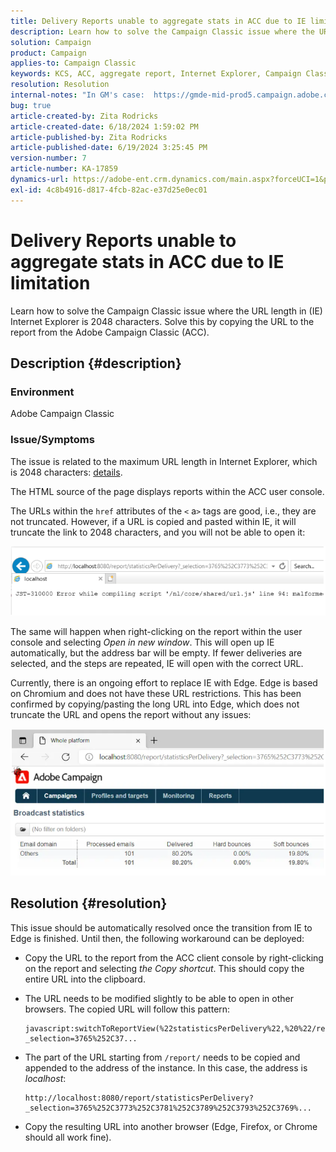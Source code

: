 ```yaml
---
title: Delivery Reports unable to aggregate stats in ACC due to IE limitation
description: Learn how to solve the Campaign Classic issue where the URL length in (IE) Internet Explorer is 2048 characters.
solution: Campaign
product: Campaign
applies-to: Campaign Classic
keywords: KCS, ACC, aggregate report, Internet Explorer, Campaign Classic, limitation, delivery report
resolution: Resolution
internal-notes: "In GM's case:  https://gmde-mid-prod5.campaign.adobe.com//report/statisticsPerDelivery?_selection="
bug: true
article-created-by: Zita Rodricks
article-created-date: 6/18/2024 1:59:02 PM
article-published-by: Zita Rodricks
article-published-date: 6/19/2024 3:25:45 PM
version-number: 7
article-number: KA-17859
dynamics-url: https://adobe-ent.crm.dynamics.com/main.aspx?forceUCI=1&pagetype=entityrecord&etn=knowledgearticle&id=55b4d2e3-7a2d-ef11-840a-002248084fbb
exl-id: 4c8b4916-d817-4fcb-82ac-e37d25e0ec01
---
```

# Delivery Reports unable to aggregate stats in ACC due to IE limitation


Learn how to solve the Campaign Classic issue where the URL length in (IE) Internet Explorer is 2048 characters. Solve this by copying the URL to the report from the Adobe Campaign Classic (ACC).

## Description {#description}


### Environment

Adobe Campaign Classic

### Issue/Symptoms

The issue is related to the maximum URL length in Internet Explorer, which is 2048 characters: [details](https://support.microsoft.com/en-us/topic/maximum-url-length-is-2-083-characters-in-internet-explorer-174e7c8a-6666-f4e0-6fd6-908b53c12246).

The HTML source of the page displays reports within the ACC user console.

The URLs within the `href` attributes of the `<` a`>`  tags are good, i.e., they are not truncated. However, if a URL is copied and pasted within IE, it will truncate the link to 2048 characters, and you will not be able to open it:

![](assets/___3f8ed4e9-7a2d-ef11-840a-002248084fbb___.png)

The same will happen when right-clicking on the report within the user console and selecting *Open in new window*. This will open up IE automatically, but the address bar will be empty. If fewer deliveries are selected, and the steps are repeated, IE will open with the correct URL.

Currently, there is an ongoing effort to replace IE with Edge. Edge is based on Chromium and does not have these URL restrictions. This has been confirmed by copying/pasting the long URL into Edge, which does not truncate the URL and opens the report without any issues:

![](assets/___618ed4e9-7a2d-ef11-840a-002248084fbb___.png)


## Resolution {#resolution}


This issue should be automatically resolved once the transition from IE to Edge is finished. Until then, the following workaround can be deployed:

- Copy the URL to the report from the ACC client console by right-clicking on the report and selecting *the Copy shortcut*. This should copy the entire URL into the clipboard.
- The URL needs to be modified slightly to be able to open in other browsers. The copied URL will follow this pattern:

    


    ```
    javascript:switchToReportView(%22statisticsPerDelivery%22,%20%22/report/statisticsPerDelivery?_selection=3765%252C37...
    ```



    


- The part of the URL starting from `/report/` needs to be copied and appended to the address of the instance. In this case, the address is *localhost*:

    


    ```
    http://localhost:8080/report/statisticsPerDelivery?_selection=3765%252C3773%252C3781%252C3789%252C3793%252C3769%...
    ```



    


- Copy the resulting URL into another browser (Edge, Firefox, or Chrome should all work fine).
